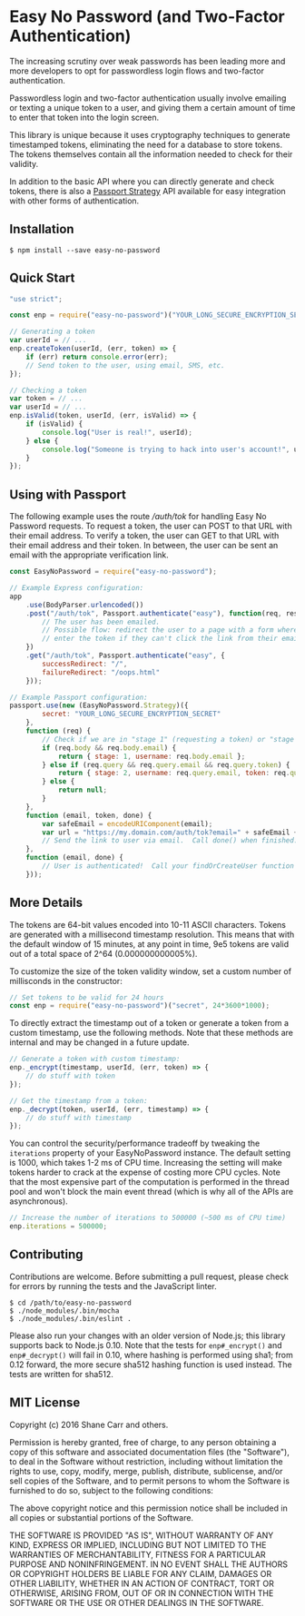 Easy No Password (and Two-Factor Authentication)
================================================

The increasing scrutiny over weak passwords has been leading more and more developers to opt for passwordless login flows and two-factor authentication.

Passwordless login and two-factor authentication usually involve emailing or texting a unique token to a user, and giving them a certain amount of time to enter that token into the login screen.

This library is unique because it uses cryptography techniques to generate timestamped tokens, eliminating the need for a database to store tokens.  The tokens themselves contain all the information needed to check for their validity.

In addition to the basic API where you can directly generate and check tokens, there is also a [Passport Strategy](http://passportjs.org) API available for easy integration with other forms of authentication.

## Installation

    $ npm install --save easy-no-password

## Quick Start

```javascript
"use strict";

const enp = require("easy-no-password")("YOUR_LONG_SECURE_ENCRYPTION_SECRET");

// Generating a token
var userId = // ...
enp.createToken(userId, (err, token) => {
	if (err) return console.error(err);
	// Send token to the user, using email, SMS, etc.
});

// Checking a token
var token = // ...
var userId = // ...
enp.isValid(token, userId, (err, isValid) => {
	if (isValid) {
		console.log("User is real!", userId);
	} else {
		console.log("Someone is trying to hack into user's account!", userId);
	}
});
```

## Using with Passport

The following example uses the route */auth/tok* for handling Easy No Password requests.  To request a token, the user can POST to that URL with their email address.  To verify a token, the user can GET to that URL with their email address and their token.  In between, the user can be sent an email with the appropriate verification link.

```javascript
const EasyNoPassword = require("easy-no-password");

// Example Express configuration:
app
	.use(BodyParser.urlencoded())
	.post("/auth/tok", Passport.authenticate("easy"), function(req, res) {
		// The user has been emailed.
		// Possible flow: redirect the user to a page with a form where they can
		// enter the token if they can't click the link from their email.
	})
	.get("/auth/tok", Passport.authenticate("easy", {
		successRedirect: "/",
		failureRedirect: "/oops.html"
	}));

// Example Passport configuration:
passport.use(new (EasyNoPassword.Strategy)({
		secret: "YOUR_LONG_SECURE_ENCRYPTION_SECRET"
	},
	function (req) {
		// Check if we are in "stage 1" (requesting a token) or "stage 2" (verifying a token)
		if (req.body && req.body.email) {
			return { stage: 1, username: req.body.email };
		} else if (req.query && req.query.email && req.query.token) {
			return { stage: 2, username: req.query.email, token: req.query.token };
		} else {
			return null;
		}
	},
	function (email, token, done) {
		var safeEmail = encodeURIComponent(email);
		var url = "https://my.domain.com/auth/tok?email=" + safeEmail + "&token=" + token;
		// Send the link to user via email.  Call done() when finished.
	},
	function (email, done) {
		// User is authenticated!  Call your findOrCreateUser function here.
	}));
```

## More Details

The tokens are 64-bit values encoded into 10-11 ASCII characters.  Tokens are generated with a millisecond timestamp resolution.  This means that with the default window of 15 minutes, at any point in time, 9e5 tokens are valid out of a total space of 2^64 (0.000000000005%).

To customize the size of the token validity window, set a custom number of millisconds in the constructor:

```javascript
// Set tokens to be valid for 24 hours
const enp = require("easy-no-password")("secret", 24*3600*1000);
```

To directly extract the timestamp out of a token or generate a token from a custom timestamp, use the following methods.  Note that these methods are internal and may be changed in a future update.

```javascript
// Generate a token with custom timestamp:
enp._encrypt(timestamp, userId, (err, token) => {
	// do stuff with token
});

// Get the timestamp from a token:
enp._decrypt(token, userId, (err, timestamp) => {
	// do stuff with timestamp
});
```

You can control the security/performance tradeoff by tweaking the `iterations` property of your EasyNoPassword instance.  The default setting is 1000, which takes 1-2 ms of CPU time.  Increasing the setting will make tokens harder to crack at the expense of costing more CPU cycles.  Note that the most expensive part of the computation is performed in the thread pool and won't block the main event thread (which is why all of the APIs are asynchronous).

```javascript
// Increase the number of iterations to 500000 (~500 ms of CPU time)
enp.iterations = 500000;
```


## Contributing

Contributions are welcome.  Before submitting a pull request, please check for errors by running the tests and the JavaScript linter.

    $ cd /path/to/easy-no-password
    $ ./node_modules/.bin/mocha
    $ ./node_modules/.bin/eslint .

Please also run your changes with an older version of Node.js; this library supports back to Node.js 0.10.  Note that the tests for `enp#_encrypt()` and `enp#_decrypt()` will fail in 0.10, where hashing is performed using sha1; from 0.12 forward, the more secure sha512 hashing function is used instead.  The tests are written for sha512.

## MIT License

Copyright (c) 2016 Shane Carr and others.

Permission is hereby granted, free of charge, to any person obtaining a copy of this software and associated documentation files (the "Software"), to deal in the Software without restriction, including without limitation the rights to use, copy, modify, merge, publish, distribute, sublicense, and/or sell copies of the Software, and to permit persons to whom the Software is furnished to do so, subject to the following conditions:

The above copyright notice and this permission notice shall be included in all copies or substantial portions of the Software.

THE SOFTWARE IS PROVIDED "AS IS", WITHOUT WARRANTY OF ANY KIND, EXPRESS OR IMPLIED, INCLUDING BUT NOT LIMITED TO THE WARRANTIES OF MERCHANTABILITY, FITNESS FOR A PARTICULAR PURPOSE AND NONINFRINGEMENT. IN NO EVENT SHALL THE AUTHORS OR COPYRIGHT HOLDERS BE LIABLE FOR ANY CLAIM, DAMAGES OR OTHER LIABILITY, WHETHER IN AN ACTION OF CONTRACT, TORT OR OTHERWISE, ARISING FROM, OUT OF OR IN CONNECTION WITH THE SOFTWARE OR THE USE OR OTHER DEALINGS IN THE SOFTWARE.
